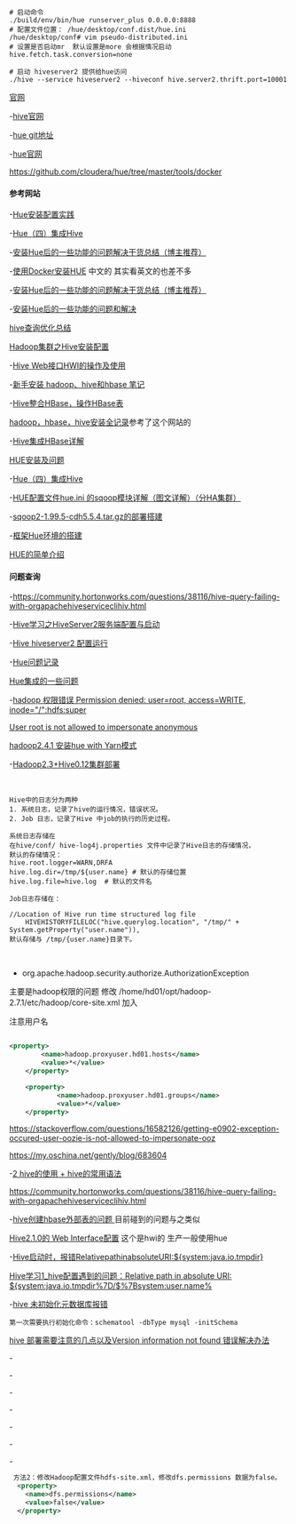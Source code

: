 



````shell

# 启动命令
./build/env/bin/hue runserver_plus 0.0.0.0:8888 
# 配置文件位置： /hue/desktop/conf.dist/hue.ini
/hue/desktop/conf# vim pseudo-distributed.ini
# 设置是否启动mr  默认设置是more 会根据情况启动
hive.fetch.task.conversion=none

# 启动 hiveserver2 提供给hue访问
./hive --service hiveserver2 --hiveconf hive.server2.thrift.port=10001
````



[官网](http://gethue.com/category/hive-fr/)

-[hive官网](http://www.apache.org/dyn/closer.cgi/hive/)

-[hue git地址](https://github.com/cloudera/hue)

-[hue官网](http://gethue.com/hadoop-tutorials-series-ii-8-how-to-transfer-data/)

https://github.com/cloudera/hue/tree/master/tools/docker

#### 参考网站

-[Hue安装配置实践](http://shiyanjun.cn/archives/1002.html)

-[Hue（四）集成Hive](http://blog.csdn.net/maomaosi2009/article/details/45648829)

-[安装Hue后的一些功能的问题解决干货总结（博主推荐）](http://www.cnblogs.com/zlslch/p/6819622.html)

-[使用Docker安装HUE](http://blog.csdn.net/u012948976/article/details/51763338) 中文的 其实看英文的也差不多

-[安装Hue后的一些功能的问题解决干货总结（博主推荐）](http://www.cnblogs.com/zlslch/p/6819622.html)

-[安装Hue后的一些功能的问题和解决](http://blog.csdn.net/eason_oracle/article/details/52191897)

[hive查询优化总结](http://blog.csdn.net/azhao_dn/article/details/7707811)

[Hadoop集群之Hive安装配置](http://blog.csdn.net/blue_jjw/article/details/50479263)

-[Hive Web接口HWI的操作及使用](http://www.ithao123.cn/content-648234.html)

-[新手安装 hadoop、hive和hbase 笔记](http://www.cnblogs.com/chenfool/p/3574789.html)

-[Hive整合HBase，操作HBase表](http://www.cnblogs.com/1130136248wlxk/articles/5517726.html)

[hadoop，hbase，hive安装全记录](http://blog.csdn.net/chengweipeng123/article/details/7174717)参考了这个网站的

-[Hive集成HBase详解](http://www.cnblogs.com/MOBIN/p/5704001.html)

[HUE安装及问题](http://blog.csdn.net/sinat_25306771/article/details/53534017)

-[Hue（四）集成Hive](http://blog.csdn.net/maomaosi2009/article/details/45648829)

-[HUE配置文件hue.ini 的sqoop模块详解（图文详解）（分HA集群）](http://www.cnblogs.com/zlslch/p/6820409.html)

-[sqoop2-1.99.5-cdh5.5.4.tar.gz的部署搭建](http://www.cnblogs.com/zlslch/p/6821763.html)

-[框架Hue环境的搭建](http://www.jianshu.com/p/87b76a686216)

[HUE的简单介绍](http://blog.csdn.net/ywheel1989/article/details/51560312)



#### 问题查询

-https://community.hortonworks.com/questions/38116/hive-query-failing-with-orgapachehiveserviceclihiv.html

-[Hive学习之HiveServer2服务端配置与启动](http://www.aboutyun.com/thread-12278-1-1.html)

-[Hive hiveserver2 配置运行](http://blog.csdn.net/wind520/article/details/44084953)

-[Hue问题记录](http://www.ithao123.cn/content-1389854.html)

[Hue集成的一些问题](http://blog.csdn.net/u014658112/article/details/72751191)

-[hadoop 权限错误 Permission denied: user=root, access=WRITE, inode="/":hdfs:super](http://www.cnblogs.com/daiyutage/p/5155830.html)

[User root is not allowed to impersonate anonymous](http://blog.csdn.net/fz1989/article/details/51489498)

[hadoop2.4.1 安装hue with Yarn模式](http://blog.csdn.net/zhoujj303030/article/details/44832363)

-[Hadoop2.3+Hive0.12集群部署](http://www.cnblogs.com/Scott007/p/3614960.html)









​	



```
Hive中的日志分为两种
1. 系统日志，记录了hive的运行情况，错误状况。
2. Job 日志，记录了Hive 中job的执行的历史过程。

系统日志存储在
在hive/conf/ hive-log4j.properties 文件中记录了Hive日志的存储情况，
默认的存储情况：
hive.root.logger=WARN,DRFA
hive.log.dir=/tmp/${user.name} # 默认的存储位置
hive.log.file=hive.log  # 默认的文件名

Job日志存储在：

//Location of Hive run time structured log file
    HIVEHISTORYFILELOC("hive.querylog.location", "/tmp/" + System.getProperty("user.name")),
默认存储与 /tmp/{user.name}目录下。
```

​	

- org.apache.hadoop.security.authorize.AuthorizationException

主要是hadoop权限的问题 修改  /home/hd01/opt/hadoop-2.7.1/etc/hadoop/core-site.xml 加入

注意用户名

````xml

<property>
        <name>hadoop.proxyuser.hd01.hosts</name>
        <value>*</value>
    </property>

    <property>
            <name>hadoop.proxyuser.hd01.groups</name>
            <value>*</value>
    </property>
````

https://stackoverflow.com/questions/16582126/getting-e0902-exception-occured-user-oozie-is-not-allowed-to-impersonate-ooz

https://my.oschina.net/gently/blog/683604

-[2 hive的使用 + hive的常用语法](http://www.cnblogs.com/zlslch/p/5947630.html)

https://community.hortonworks.com/questions/38116/hive-query-failing-with-orgapachehiveserviceclihiv.html

-[hive创建hbase外部表的问题 ](http://www.aboutyun.com/thread-18495-2-1.html)  目前碰到的问题与之类似

[Hive2.1.0的 Web Interface配置](http://blog.csdn.net/cuihaolong/article/details/52064824) 这个是hwi的 生产一般使用hue

-[Hive启动时，报错RelativepathinabsoluteURI:${system:java.io.tmpdir}](http://www.2cto.com/net/201702/596974.html)

[Hive学习1_hive配置遇到的问题：Relative path in absolute URI: ${system:java.io.tmpdir%7D/$%7Bsystem:user.name%](http://blog.csdn.net/wang_zhenwei/article/details/50561619)

-[hive 未初始化元数据库报错](http://www.bubuko.com/infodetail-1834078.html)

````shell
第一次需要执行初始化命令：schematool -dbType mysql -initSchema
````

[hive 部署需要注意的几点以及Version information not found 错误解决办法](http://blog.csdn.net/youngqj/article/details/19987727)

-[]()

-[]()

-[]()

-[]()

-[]()

-[]()

-[]()



````xml
 方法2：修改Hadoop配置文件hdfs-site.xml，修改dfs.permissions 数据为false。
  <property>
    <name>dfs.permissions</name>
    <value>false</value>
  </property>
````

